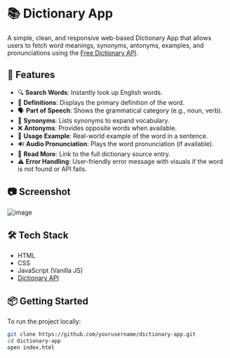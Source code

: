 # 📚 Dictionary App

A simple, clean, and responsive web-based Dictionary App that allows users to fetch word meanings, synonyms, antonyms, examples, and pronunciations using the [Free Dictionary API](https://dictionaryapi.dev/).

## 🚀 Features

- 🔍 **Search Words**: Instantly look up English words.
- 📖 **Definitions**: Displays the primary definition of the word.
- 🗣️ **Part of Speech**: Shows the grammatical category (e.g., noun, verb).
- 📝 **Synonyms**: Lists synonyms to expand vocabulary.
- ❌ **Antonyms**: Provides opposite words when available.
- 🧾 **Usage Example**: Real-world example of the word in a sentence.
- 🔊 **Audio Pronunciation**: Plays the word pronunciation (if available).
- 🔗 **Read More**: Link to the full dictionary source entry.
- ⚠️ **Error Handling**: User-friendly error message with visuals if the word is not found or API fails.

## 📷 Screenshot


![image](https://github.com/user-attachments/assets/e6d579a2-8a39-4990-8aba-c3ec2f6d9d15)

## 🛠️ Tech Stack

- HTML
- CSS
- JavaScript (Vanilla JS)
- [Dictionary API](https://dictionaryapi.dev/)

## 📦 Getting Started

To run the project locally:

```bash
git clone https://github.com/yourusername/dictionary-app.git
cd dictionary-app
open index.html
